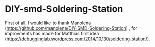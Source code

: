 # DIY-smd-Soldering-Station

First of all, I would like to thank Manolena (https://github.com/manolena/DIY-SMD-Soldering-Station) , for improvments has made for Matthias first idea (https://debugginglab.wordpress.com/2014/10/30/soldering-station/).

